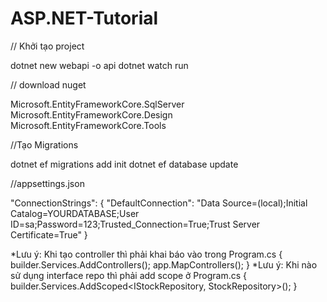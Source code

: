 ﻿# ASP.NET-Tutorial
 
// Khởi tạo project

dotnet new webapi -o api
dotnet watch run

// download nuget

Microsoft.EntityFrameworkCore.SqlServer
Microsoft.EntityFrameworkCore.Design
Microsoft.EntityFrameworkCore.Tools

//Tạo Migrations

dotnet ef migrations add init
dotnet ef database update

//appsettings.json

"ConnectionStrings": {
    "DefaultConnection": "Data Source=(local);Initial Catalog=YOURDATABASE;User ID=sa;Password=123;Trusted_Connection=True;Trust Server Certificate=True"
}

*Lưu ý: Khi tạo controller thì phải khai báo vào trong Program.cs {
	builder.Services.AddControllers();
	app.MapControllers();
}
*Lưu ý: Khi nào sử dụng interface repo thì phải add scope ở Program.cs {
builder.Services.AddScoped<IStockRepository, StockRepository>();
}
